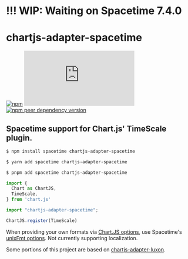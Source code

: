 # !!! WIP: Waiting on Spacetime 7.4.0

# chartjs-adapter-spacetime
[![npm](https://img.shields.io/npm/v/chartjs-adapter-spacetime?style=flat-square)](https://www.npmjs.com/package/chartjs-adapter-spacetime)
[![npm peer dependency version](https://img.shields.io/npm/dependency-version/chartjs-adapter-spacetime/peer/chart.js?style=flat-square)](https://www.npmjs.com/package/spacetime)
[![npm peer dependency version](https://img.shields.io/npm/dependency-version/chartjs-adapter-spacetime/peer/spacetime?style=flat-square)](https://www.npmjs.com/package/chart.js)

## Spacetime support for Chart.js' TimeScale plugin.

```bash
$ npm install spacetime chartjs-adapter-spacetime

$ yarn add spacetime chartjs-adapter-spacetime

$ pnpm add spacetime chartjs-adapter-spacetime
```

```ts
import {
  Chart as ChartJS,
  TimeScale,
} from 'chart.js'

import "chartjs-adapter-spacetime";

ChartJS.register(TimeScale)
```

When providing your own formats via [Chart.JS options](https://www.chartjs.org/docs/latest/axes/cartesian/time.html#configuration-options), use Spacetime's [unixFmt options](https://github.com/spencermountain/spacetime/blob/master/src/methods/format/unixFmt.js). Not currently supporting localization.

Some portions of this project are based on [chartjs-adapter-luxon](https://www.github.com/chartjs/chartjs-adapter-luxon).
